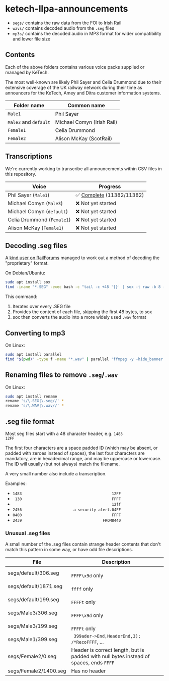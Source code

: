 # ketech-llpa-announcements

- `segs/` contains the raw data from the FOI to Irish Rail
- `wavs/` contains decoded audio from the `.seg` files
- `mp3s/` contains the decoded audio in MP3 format for wider compatibility and lower file size

## Contents

Each of the above folders contains various voice packs supplied or managed by KeTech.

The most well-known are likely Phil Sayer and Celia Drummond due to their extensive coverage of the
UK railway network during their time as announcers for the KeTech, Amey and Ditra customer information
systems.

| Folder name           | Common name                |
| --------------------- | -------------------------- |
| `Male1`               | Phil Sayer                 |
| `Male3` and `default` | Michael Comyn (Irish Rail) |
| `Female1`             | Celia Drummond             |
| `Female2`             | Alison McKay (ScotRail)    |

## Transcriptions

We're currently working to transcribe all announcements within CSV files in this repository.

| Voice                      | Progress                                                |
| -------------------------- | ------------------------------------------------------- |
| Phil Sayer (`Male1`)       | ✅ [Complete](./Male1_transcriptions.csv) (11382/11382) |
| Michael Comyn (`Male3`)    | ❌ Not yet started                                      |
| Michael Comyn (`default`)  | ❌ Not yet started                                      |
| Celia Drummond (`Female1`) | ❌ Not yet started                                      |
| Alison McKay (`Female1`)   | ❌ Not yet started                                      |

## Decoding .seg files

A [kind user on RailForums](https://www.railforums.co.uk/threads/ketech-cellia-drummond-and-only-woman-announcements-publicly-availible.254181/page-2#post-6406413) managed to work out a method of decoding the "proprietary" format.

On Debian/Ubuntu:

```bash
sudo apt install sox
find -iname "*.SEG" -exec bash -c "tail -c +48 '{}' | sox -t raw -b 8 -r 16000 -e a-law -X - '{}.wav'" \;
```

This command:

1. Iterates over every .SEG file
2. Provides the content of each file, skipping the first 48 bytes, to sox
3. sox then converts the audio into a more widely used `.wav` format

## Converting to mp3

On Linux:

```bash
sudo apt install parallel
find "$(pwd)" -type f -name "*.wav" | parallel 'ffmpeg -y -hide_banner -loglevel error -i "{}" -q:a 0 "$(dirname "{}")/$(basename "{}" .wav).mp3"'
```

## Renaming files to remove `.seg`/`.wav`

On Linux:

```bash
sudo apt install rename
rename 's/\.SEG|\.seg//' *
rename 's/\.WAV|\.wav//' *
```

## .seg file format

Most seg files start with a 48 character header, e.g.
`1483                                        12FF`

The first four characters are a space padded ID (which may be absent, or padded
with zeroes instead of spaces), the last four characters are mandatory, are in
hexadecimal range, and may be uppercase or lowercase. The ID will usually (but
not always) match the filename.

A very small number also include a transcription.

Examples:

- `1483                                        12FF`
- ` 130                                        FFFF`
- `                                            12ff`
- `2456                       a security alert.04FF`
- `0400                                        FFFF`
- `2439                                    FROM8440`

### Unusual .seg files

A small number of the .seg files contain strange header contents that don't
match this pattern in some way, or have odd file descriptions.

| File                  | Description                                                                            |
| --------------------- | -------------------------------------------------------------------------------------- |
| segs/default/306.seg  | `                                            FFFF\x9d` only                            |
| segs/default/1871.seg | `                                            ffff` only                                |
| segs/default/199.seg  | `                                            FFFFt` only                               |
| segs/Male3/306.seg    | `                                            FFFF\x9d` only                            |
| segs/Male3/199.seg    | `                                            FFFFt` only                               |
| segs/Male1/399.seg    | ` 399ader->End,HeaderEnd,3);           /*RecoFFFF`, ...                                |
| segs/Female2/0.seg    | Header is correct length, but is padded with null bytes instead of spaces, ends `FFFF` |
| segs/Female2/1400.seg | Has no header                                                                          |
